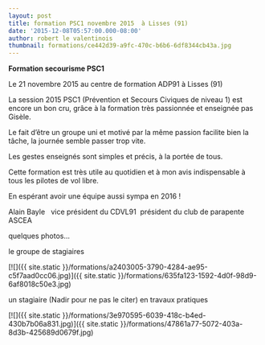 ```yaml
---
layout: post
title: formation PSC1 novembre 2015  à Lisses (91)
date: '2015-12-08T05:57:00.000-08:00'
author: robert le valentinois
thumbnail: formations/ce442d39-a9fc-470c-b6b6-6df8344cb43a.jpg
---
```


**Formation secourisme PSC1**

Le 21 novembre 2015 au centre de formation ADP91 à Lisses (91)

  

  

 La session 2015 PSC1 (Prévention et Secours Civiques de niveau 1) est encore un bon cru, grâce à la formation très passionnée et enseignée pas Gisèle.

 Le fait d’être un groupe uni et motivé par la même passion facilite bien la tâche, la journée semble passer trop vite.

 Les gestes enseignés sont simples et précis, à la portée de tous.

 Cette formation est très utile au quotidien et à mon avis indispensable à tous les pilotes de vol libre.

 En espérant avoir une équipe aussi sympa en 2016&nbsp;!

 Alain Bayle&nbsp;&nbsp; vice président du CDVL91&nbsp; président du club de parapente ASCEA  
  
  
  
 quelques photos...  
  
 le groupe de stagiaires

  

[![]({{ site.static }}/formations/a2403005-3790-4284-ae95-c5f7aad0cc06.jpg)]({{ site.static }}/formations/635fa123-1592-4d0f-98d9-6af8018c50e3.jpg)

  

 un stagiaire (Nadir pour ne pas le citer) en travaux pratiques

  

[![]({{ site.static }}/formations/3e970595-6039-418c-b4ed-430b7b06a831.jpg)]({{ site.static }}/formations/47861a77-5072-403a-8d3b-425689d0679f.jpg)
  
  
  
  

  

  

  

  

  

  

  

  

  

  

